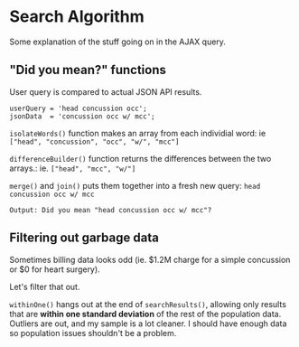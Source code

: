 # Search Algorithm 
Some explanation of the stuff going on in the AJAX query. 

## "Did you mean?" functions

User query is compared to actual JSON API results. 

```
userQuery = 'head concussion occ';
jsonData  = 'concussion occ w/ mcc';

```
`isolateWords()` function makes an array from each individial word: ie `["head", "concussion", "occ", "w/", "mcc"]`

`differenceBuilder()` function returns the differences between the two arrays.: ie. `["head", "mcc", "w/"]`

`merge()` and `join()` puts them together into a fresh new query: `head concussion occ w/ mcc` 

```
Output: Did you mean "head concussion occ w/ mcc"?
```

## Filtering out garbage data
Sometimes billing data looks odd (ie. $1.2M charge for a simple concussion or $0 for heart surgery). 

Let's filter that out. 

`withinOne()` hangs out at the end of `searchResults()`, allowing only results that are **within one standard deviation** of the rest of the population data. Outliers are out, and my sample is a lot cleaner. I should have enough data so population issues shouldn't be a problem.  
